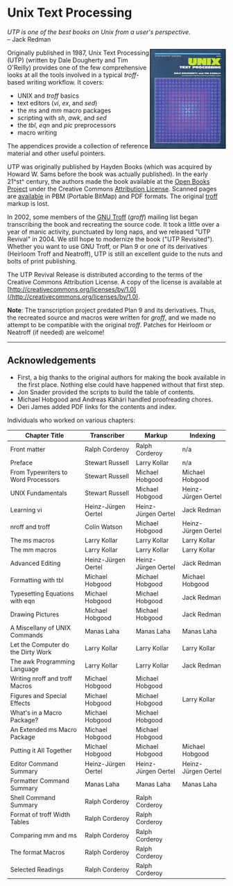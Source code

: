 # Unix Text Processing

*UTP is one of the best books on Unix from a user's perspective.*  
– Jack Redman

<img alt="Original book cover" src="unixtextprocess_s.gif" align="right"/>Originally published in 1987,
Unix Text Processing (UTP) (written by Dale Dougherty and Tim O'Reilly)
provides one of the few comprehensive looks at all the tools
involved in a typical *troff*-based writing workflow.
It covers:

-   UNIX and *troff* basics
-   text editors (*vi*, *ex*, and *sed*)
-   the *ms* and *mm* macro packages
-   scripting with *sh*, *awk*, and *sed*
-   the *tbl*, *eqn* and *pic* preprocessors
-   macro writing

The appendices provide a collection of reference material and other
useful pointers.

UTP was originally published by Hayden Books (which was acquired by
Howard W. Sams before the book was actually published).
In the early 21^st^ century, the authors made the book available at
the [Open Books Project](http://www.oreilly.com/openbook/)
under the Creative Commons
[Attribution License](http://creativecommons.org/licenses/by/1.0).
Scanned pages are [available](ftp://ftp.oreilly.com/pub/utp/) in
PBM (Portable BitMap) and PDF formats.
The original [troff](http://troff.org/) markup is lost.

In 2002,
some members of the [GNU Troff](https://www.gnu.org/software/groff/)
(*groff*) mailing list
began transcribing the book and recreating the source code.
It took a little over a year of manic activity,
punctuated by long naps,
and we released "UTP Revival" in 2004.
We still hope to modernize the book ("UTP Revisited").
Whether you want to use GNU Troff,
or Plan 9 or one of its derivatives (Heirloom Troff and Neatroff),
UTP is still an excellent guide to the nuts and bolts of print publishing.

The UTP Revival Release is
distributed according to the terms of the
Creative Commons Attribution License.
A copy of the license is available at
[http://creativecommons.org/licenses/by/1.0](/http://creativecommons.org/licenses/by/1.0).

**Note**: The transcription project predated Plan 9 and its derivatives.
Thus, the recreated source and macros were written for *groff*,
and we made no attempt to be compatible with the original *troff*.
Patches for Heirloom or Neatroff (if needed) are welcome!

------------------------------------------------------------------------

## Acknowledgements

-   First, a big thanks to the original authors
    for making the book available in the first place.
    Nothing else could have happened without that first step.
-   Jon Snader provided the scripts to build the table of contents.
-   Michael Hobgood and Andreas Kähäri handled proofreading chores.
-   Deri James added PDF links for the contents and index.

Individuals who worked on various chapters:

| Chapter Title                       | Transcriber         | Markup              | Indexing            |
|-------------------------------------|---------------------|---------------------|---------------------|
| Front matter                        | Ralph Corderoy      | Ralph Corderoy      | n/a                 |
| Preface                             | Stewart Russell     | Larry Kollar        | n/a                 |
| From Typewriters to Word Processors | Stewart Russell     | Michael Hobgood     | Michael Hobgood     |
| UNIX Fundamentals                   | Stewart Russell     | Michael Hobgood     | Heinz-Jürgen Oertel |
| Learning vi                         | Heinz-Jürgen Oertel | Heinz-Jürgen Oertel | Jack Redman         |
| nroff and troff                     | Colin Watson        | Michael Hobgood     | Heinz-Jürgen Oertel |
| The ms macros                       | Larry Kollar        | Larry Kollar        | Larry Kollar        |
| The mm macros                       | Larry Kollar        | Larry Kollar        | Larry Kollar        |
| Advanced Editing                    | Heinz-Jürgen Oertel | Heinz-Jürgen Oertel | Jack Redman         |
| Formatting with tbl                 | Michael Hobgood     | Michael Hobgood     | Michael Hobgood     |
| Typesetting Equations with eqn      | Michael Hobgood     | Michael Hobgood     | Jack Redman         |
| Drawing Pictures                    | Michael Hobgood     | Michael Hobgood     | Jack Redman         |
| A Miscellany of UNIX Commands       | Manas Laha          | Manas Laha          | Manas Laha          |
| Let the Computer do the Dirty Work  | Larry Kollar        | Larry Kollar        | Larry Kollar        |
| The awk Programming Language        | Larry Kollar        | Larry Kollar        | Jack Redman         |
| Writing nroff and troff Macros      | Michael Hobgood     | Michael Hobgood     |                     |
| Figures and Special Effects         | Michael Hobgood     | Michael Hobgood     | Larry Kollar        |
| What's in a Macro Package?          | Michael Hobgood     | Michael Hobgood     |                     |
| An Extended ms Macro Package        | Michael Hobgood     | Michael Hobgood     |                     |
| Putting it All Together             | Michael Hobgood     | Michael Hobgood     | Michael Hobgood     |
| Editor Command Summary              | Heinz-Jürgen Oertel | Heinz-Jürgen Oertel | Heinz-Jürgen Oertel |
| Formatter Command Summary           | Manas Laha          | Manas Laha          | Manas Laha          |
| Shell Command Summary               | Ralph Corderoy      | Ralph Corderoy      |                     |
| Format of troff Width Tables        | Ralph Corderoy      | Ralph Corderoy      |                     |
| Comparing mm and ms                 | Ralph Corderoy      | Ralph Corderoy      |                     |
| The format Macros                   | Ralph Corderoy      | Ralph Corderoy      |                     |
| Selected Readings                   | Ralph Corderoy      | Ralph Corderoy      |                     |

